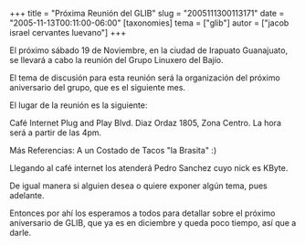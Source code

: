 +++
title = "Próxima Reunión del GLIB"
slug = "2005111300113171"
date = "2005-11-13T00:11:00-06:00"
[taxonomies]
tema = ["glib"]
autor = ["jacob israel cervantes luevano"]
+++

El próximo sábado 19 de Noviembre, en la ciudad de Irapuato Guanajuato,
se llevará a cabo la reunión del Grupo Linuxero del Bajío.

El tema de discusión para esta reunión será la organización del próximo
aniversario del grupo, que es el siguiente mes.

<!-- more -->
El lugar de la reunión es la siguiente:

Café Internet Plug and Play Blvd. Diaz Ordaz 1805, Zona Centro. La hora
será a partir de las 4pm.

Más Referencias: A un Costado de Tacos &quot;la Brasita&quot; :)

Llegando al café internet los atenderá Pedro Sanchez cuyo nick es KByte.

De igual manera si alguien desea o quiere exponer algún tema, pues
adelante.

Entonces por ahí los esperamos a todos para detallar sobre el próximo
aniversario de GLIB, que ya es en diciembre y queda poco tiempo, así que
a darle.

